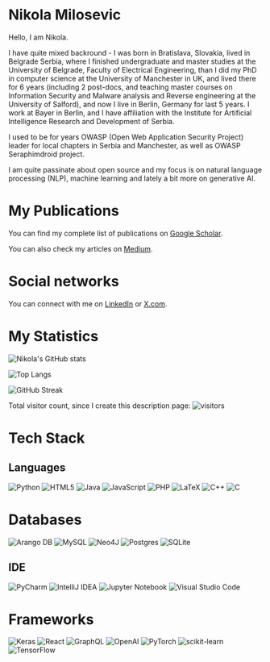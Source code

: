 # Nikola Milosevic

Hello, I am Nikola. 

I have quite mixed backround - I was born in Bratislava, Slovakia, lived in Belgrade Serbia, where I finished undergraduate and master studies at the University of Belgrade, Faculty of Electrical Engineering, than I did my PhD in computer science at the University of Manchester in UK, and lived there for 6 years (including 2 post-docs, and teaching master courses on Information Security and Malware analysis and Reverse engineering at the University of Salford), and now I live in Berlin, Germany for last 5 years. I work at Bayer in Berlin, and I have affiliation with the Institute for Artificial Intelligence Research and Development of Serbia. 

I used to be for years OWASP (Open Web Application Security Project) leader for local chapters in Serbia and Manchester, as well as OWASP Seraphimdroid project. 

I am quite passinate about open source and my focus is on natural language processing (NLP), machine learning and lately a bit more on generative AI.  

# My Publications

You can find my complete list of publications on [Google Scholar](https://scholar.google.com/citations?user=VvZWeIsAAAAJ&hl=en).

You can also check my articles on [Medium](https://datawarrior.medium.com/).

# Social networks

You can connect with me on [LinkedIn](https://www.linkedin.com/in/nikolamilosevic1986/) or [X.com](https://x.com/text_miner). 

# My Statistics


![Nikola's GitHub stats](https://github-readme-stats.vercel.app/api?username=nikolamilosevic86&show_icons=true&rank_icon=percentile)

![Top Langs](https://github-readme-stats.vercel.app/api/top-langs/?username=nikolamilosevic86&show_icons=true&layout=donut)

![GitHub Streak](https://streak-stats.demolab.com?user=nikolamilosevic86&theme=transparent)

Total visitor count, since I create this description page:
![visitors](https://vbr.nathanchung.dev/badge?page_id=nikolamilosevic861&color=00cf00)


# Tech Stack


  ## Languages
   ![Python](https://img.shields.io/badge/python-3670A0?style=for-the-badge&logo=python&logoColor=ffdd54)
    ![HTML5](https://img.shields.io/badge/html5-%23E34F26.svg?style=for-the-badge&logo=html5&logoColor=white)
    ![Java](https://img.shields.io/badge/java-%23ED8B00.svg?style=for-the-badge&logo=openjdk&logoColor=white)
    ![JavaScript](https://img.shields.io/badge/javascript-%23323330.svg?style=for-the-badge&logo=javascript&logoColor=%23F7DF1E)
    ![PHP](https://img.shields.io/badge/php-%23777BB4.svg?style=for-the-badge&logo=php&logoColor=white)
    ![LaTeX](https://img.shields.io/badge/latex-%23008080.svg?style=for-the-badge&logo=latex&logoColor=white)
    ![C++](https://img.shields.io/badge/c++-%2300599C.svg?style=for-the-badge&logo=c%2B%2B&logoColor=white)
   ![C](https://img.shields.io/badge/c-%2300599C.svg?style=for-the-badge&logo=c&logoColor=white)

# Databases

![Arango DB](https://img.shields.io/badge/ArangoDB-DDE072?style=for-the-badge&logo=arangodb&logoColor=white)
![MySQL](https://img.shields.io/badge/mysql-4479A1.svg?style=for-the-badge&logo=mysql&logoColor=white)
![Neo4J](https://img.shields.io/badge/Neo4j-008CC1?style=for-the-badge&logo=neo4j&logoColor=white)
![Postgres](https://img.shields.io/badge/postgres-%23316192.svg?style=for-the-badge&logo=postgresql&logoColor=white)
![SQLite](https://img.shields.io/badge/sqlite-%2307405e.svg?style=for-the-badge&logo=sqlite&logoColor=white)
 

   ## IDE

  ![PyCharm](https://img.shields.io/badge/pycharm-143?style=for-the-badge&logo=pycharm&logoColor=black&color=black&labelColor=green)
  ![IntelliJ IDEA](https://img.shields.io/badge/IntelliJIDEA-000000.svg?style=for-the-badge&logo=intellij-idea&logoColor=white)
  ![Jupyter Notebook](https://img.shields.io/badge/jupyter-%23FA0F00.svg?style=for-the-badge&logo=jupyter&logoColor=white)
  ![Visual Studio Code](https://img.shields.io/badge/Visual%20Studio%20Code-0078d7.svg?style=for-the-badge&logo=visual-studio-code&logoColor=white)

  # Frameworks
  ![Keras](https://img.shields.io/badge/Keras-%23D00000.svg?style=for-the-badge&logo=Keras&logoColor=white)
 ![React](https://img.shields.io/badge/react-%2320232a.svg?style=for-the-badge&logo=react&logoColor=%2361DAFB)
  ![GraphQL](https://img.shields.io/badge/-GraphQL-E10098?style=for-the-badge&logo=graphql&logoColor=white)
    ![OpenAI](https://img.shields.io/badge/openai-%2320232a.svg?style=for-the-badge&logo=openai&logoColor=%2361DAFB)
    ![PyTorch](https://img.shields.io/badge/PyTorch-%23EE4C2C.svg?style=for-the-badge&logo=PyTorch&logoColor=white)
    ![scikit-learn](https://img.shields.io/badge/scikit--learn-%23F7931E.svg?style=for-the-badge&logo=scikit-learn&logoColor=white)
    ![TensorFlow](https://img.shields.io/badge/TensorFlow-%23FF6F00.svg?style=for-the-badge&logo=TensorFlow&logoColor=white)

